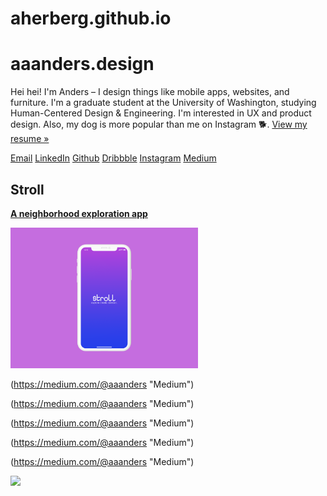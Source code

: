 # aherberg.github.io

# aaanders.design

Hei hei! I'm Anders – I design things like mobile apps, websites, and furniture. I'm a graduate student at the University of Washington, studying Human-Centered Design & Engineering. I'm interested in UX and product design. Also, my dog is more popular than me on Instagram 🐕. [View my resume »](https://aherberg.github.io/assets/documents/herberg-resume2021-public.pdf "View my resume »")

[Email](mailto:eherberg@uw.edu "Email")
[LinkedIn](https://www.linkedin.com/in/eaherberg/ "LinkedIn")
[Github](https://github.com/eaherberg/ "Github")
[Dribbble]("https://dribbble.com/onders "Dribbble")
[Instagram](https://www.instagram.com/olliefromtaiwan/ "Instagram")
[Medium](https://medium.com/@aaanders "Medium")

## Stroll
[**A neighborhood exploration app**](/pages/stroll.html)

<img src="/assets/images/projectHero/stroll_thumb.png" width="300" height="auto">

(https://medium.com/@aaanders "Medium")

(https://medium.com/@aaanders "Medium")

(https://medium.com/@aaanders "Medium")

(https://medium.com/@aaanders "Medium")

(https://medium.com/@aaanders "Medium")

![](https://avatars3.githubusercontent.com/u/31112269?v=4&s=200)



